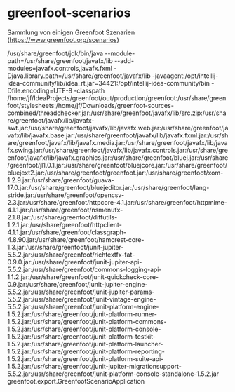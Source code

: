 # greenfoot-scenarios
Sammlung von einigen Greenfoot Szenarien (https://www.greenfoot.org/scenarios)


/usr/share/greenfoot/jdk/bin/java --module-path=/usr/share/greenfoot/javafx/lib --add-modules=javafx.controls,javafx.fxml -Djava.library.path=/usr/share/greenfoot/javafx/lib -javaagent:/opt/intellij-idea-community/lib/idea_rt.jar=34421:/opt/intellij-idea-community/bin -Dfile.encoding=UTF-8 -classpath /home/jf/IdeaProjects/greenfoot/out/production/greenfoot:/usr/share/greenfoot/stylesheets:/home/jf/Downloads/greenfoot-sources-combined/threadchecker.jar:/usr/share/greenfoot/javafx/lib/src.zip:/usr/share/greenfoot/javafx/lib/javafx-swt.jar:/usr/share/greenfoot/javafx/lib/javafx.web.jar:/usr/share/greenfoot/javafx/lib/javafx.base.jar:/usr/share/greenfoot/javafx/lib/javafx.fxml.jar:/usr/share/greenfoot/javafx/lib/javafx.media.jar:/usr/share/greenfoot/javafx/lib/javafx.swing.jar:/usr/share/greenfoot/javafx/lib/javafx.controls.jar:/usr/share/greenfoot/javafx/lib/javafx.graphics.jar:/usr/share/greenfoot/bluej.jar:/usr/share/greenfoot/jl1.0.1.jar:/usr/share/greenfoot/bluejcore.jar:/usr/share/greenfoot/bluejext2.jar:/usr/share/greenfoot/greenfoot.jar:/usr/share/greenfoot/xom-1.2.9.jar:/usr/share/greenfoot/guava-17.0.jar:/usr/share/greenfoot/bluejeditor.jar:/usr/share/greenfoot/lang-stride.jar:/usr/share/greenfoot/opencsv-2.3.jar:/usr/share/greenfoot/httpcore-4.1.jar:/usr/share/greenfoot/httpmime-4.1.1.jar:/usr/share/greenfoot/nsmenufx-2.1.8.jar:/usr/share/greenfoot/diffutils-1.2.1.jar:/usr/share/greenfoot/httpclient-4.1.1.jar:/usr/share/greenfoot/classgraph-4.8.90.jar:/usr/share/greenfoot/hamcrest-core-1.3.jar:/usr/share/greenfoot/junit-jupiter-5.5.2.jar:/usr/share/greenfoot/richtextfx-fat-0.9.0.jar:/usr/share/greenfoot/junit-jupiter-api-5.5.2.jar:/usr/share/greenfoot/commons-logging-api-1.1.2.jar:/usr/share/greenfoot/junit-quickcheck-core-0.9.jar:/usr/share/greenfoot/junit-jupiter-engine-5.5.2.jar:/usr/share/greenfoot/junit-jupiter-params-5.5.2.jar:/usr/share/greenfoot/junit-vintage-engine-5.5.2.jar:/usr/share/greenfoot/junit-platform-engine-1.5.2.jar:/usr/share/greenfoot/junit-platform-runner-1.5.2.jar:/usr/share/greenfoot/junit-platform-commons-1.5.2.jar:/usr/share/greenfoot/junit-platform-console-1.5.2.jar:/usr/share/greenfoot/junit-platform-testkit-1.5.2.jar:/usr/share/greenfoot/junit-platform-launcher-1.5.2.jar:/usr/share/greenfoot/junit-platform-reporting-1.5.2.jar:/usr/share/greenfoot/junit-platform-suite-api-1.5.2.jar:/usr/share/greenfoot/junit-jupiter-migrationsupport-5.5.2.jar:/usr/share/greenfoot/junit-platform-console-standalone-1.5.2.jar greenfoot.export.GreenfootScenarioApplication
